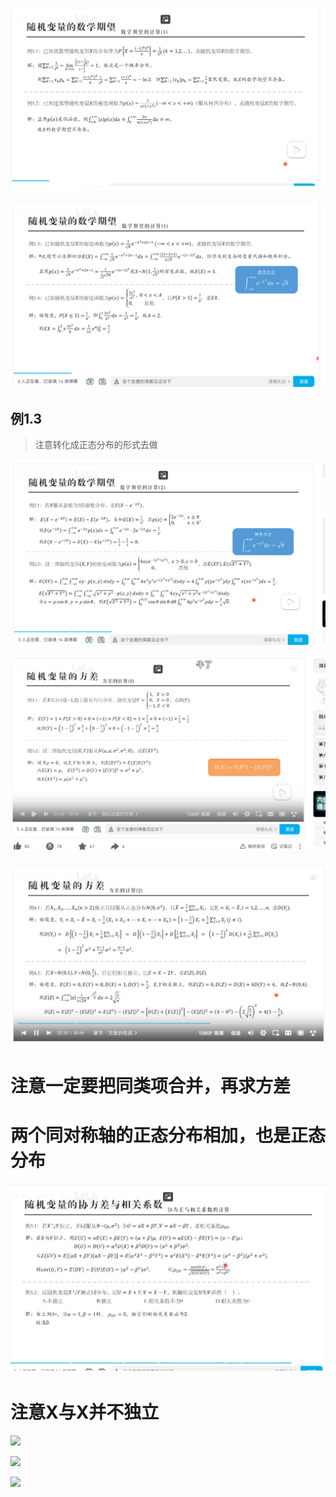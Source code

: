 ![](./images/1.png)

![](./images/2.png)

## 例1.3

> 注意转化成正态分布的形式去做

![](./images/3.png)

![](./images/4.png)

![](./images/5.png)

# 注意一定要把同类项合并，再求方差

# 两个同对称轴的正态分布相加，也是正态分布



![](./images/6.png)

# 注意X与X并不独立

![](./images/.png)

![](./images/.png)

![](./images/.png)
